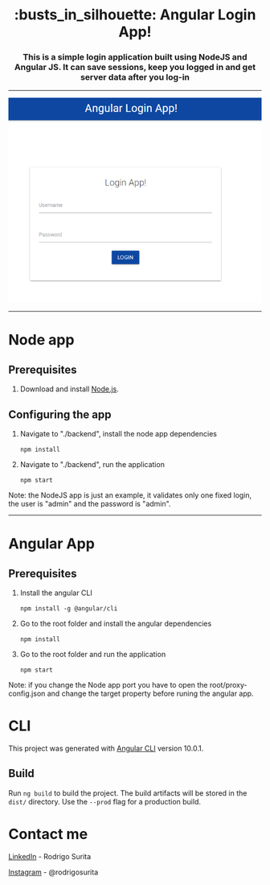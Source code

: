 
<h1 align="center" style="border-bottom: none;">:busts_in_silhouette: Angular Login App!</h1>
<h3 align="center">This is a simple login application built using NodeJS and Angular JS. It can save sessions, keep you logged in and get server data after you log-in</h3>
<hr>

![Demo](https://github.com/rodrigosurita/angular-login/blob/master/images/login.PNG?raw=true)

---------------------------------------------------------------

# Node app

## Prerequisites

1. Download and install [Node.js](https://nodejs.org/en/).

## Configuring the app

1. Navigate to "./backend", install the node app dependencies

    ```
    npm install
    ```

2. Navigate to "./backend", run the application

    ```
    npm start
    ```

Note: the NodeJS app is just an example, it validates only one fixed login, the user is "admin" and the password is "admin".

---------------------------------------------------------------

# Angular App

## Prerequisites

1. Install the angular CLI

    ```
    npm install -g @angular/cli
    ```
    
2. Go to the root folder and install the angular dependencies

    ```
    npm install
    ```

3. Go to the root folder and run the application

    ```
    npm start
    ```

Note: if you change the Node app port you have to open the root/proxy-config.json and change the target property before runing the angular app.

# CLI

This project was generated with [Angular CLI](https://github.com/angular/angular-cli) version 10.0.1.

## Build

Run `ng build` to build the project. The build artifacts will be stored in the `dist/` directory. Use the `--prod` flag for a production build.

# Contact me

[LinkedIn](https://www.linkedin.com/in/rodrigosurita/) - Rodrigo Surita

[Instagram](https://www.instagram.com/rodrigosurita/) - @rodrigosurita
